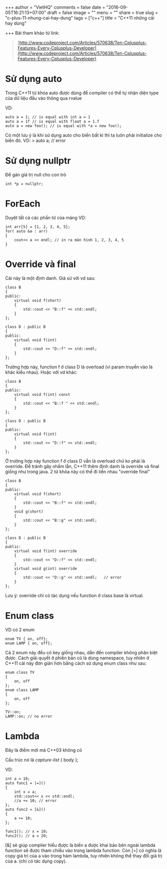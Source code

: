+++
author = "VietHQ"
comments = false
date = "2016-09-05T16:21:13+07:00"
draft = false
image = ""
menu = ""
share = true
slug = "c-plus-11-nhung-cai-hay-dung"
tags = ["c++"]
title = "C++11 những cái hay dùng"

+++
Bài tham khảo từ link: 

> [http://www.codeproject.com/Articles/570638/Ten-Cplusplus-Features-Every-Cplusplus-Developer](http://www.codeproject.com/Articles/570638/Ten-Cplusplus-Features-Every-Cplusplus-Developer)

# Sử dụng auto

Trong C++11 từ khóa auto được dùng để compiler có thể tự nhận diện type của dữ liệu đầu vào thông qua rvalue

VD:

```
auto a = 1; // is equal with int a = 1
auto a = 1f // is equal with float a = 1.f
auto a = new foo(); // is equal with *a = new foo();
```

Có một lưu ý là khi sử dụng auto cho biến bất kì thì ta luôn phải initialize cho biến đó.
VD: > auto a; // error

# Sử dụng nullptr

Để gán giá trị null cho con trỏ

```
int *p = nullptr;
```

# ForEach
Duyệt tất cả các phần tử của mảng
VD:

```
int arr[5] = {1, 2, 3, 4, 5};
for( auto &a : arr)
{
    cout<< a << endl; // in ra màn hình 1, 2, 3, 4, 5
}
```

# Override và final

Cái này là một định danh.
Giả sử với vd sau:

```
class B
{
public:
    virtual void f(short)
    {
        std::cout << "B::f" << std::endl;
    }
};

class D : public B
{
public:
    virtual void f(int)
    {
        std::cout << "D::f" << std::endl;
    }
};
```

Trường hợp này, function f ở class D là overload (vì param truyền vào là khác kiểu nhau).
Hoặc với vd khác:

```
class B
{
public:
    virtual void f(int) const
    {
        std::cout << "B::f " << std::endl;
    }
};

class D : public B
{
public:
    virtual void f(int)
    {
        std::cout << "D::f" << std::endl;
    }
};
```

Ở trường hợp này function f ở class D vẫn là overload chứ ko phải là override. Để tránh gây nhầm lẫn, C++11 thêm định danh là override và final giống như trong java. 2 từ khóa này có thể đi liền nhau "override final"

```
class B
{
public:
    virtual void f(short)
    {
        std::cout << "B::f" << std::endl;
    }
    void g(short)
    {
        std::cout << "B::g" << std::endl;
    }
};

class D : public B
{
public:
    virtual void f(int) override
    {
        std::cout << "D::f" << std::endl;
    }
    virtual void g(int) override
    {
        std::cout << "D::g" << std::endl;   // error
    }
};
```

Lưu ý: override chỉ có tác dụng nếu function ở class base là virtual.

# Enum class

VD có 2 enum

```
enum TV { on, off};
enum LAMP { on, off};
```

Cả 2 enum này đều có key giống nhau, dẫn đến compiler không phân biệt
được. Cách giải quyết ở phiên bản cũ là dùng namespace, tuy nhiên ở
C++11 cái này đơn giản hơn bằng cách sử dụng enum class như sau:

```
enum class TV
{
    on, off
};
enum class LAMP
{
    on, off
};

TV::on;
LAMP::on; // no error
```

# Lambda

Đây là điểm mới mà C++03 không có

Cấu trúc nó là *capture-list* { body };

VD:

```
int a = 10;
auto func1 = [=]()
{
    int x = a;
    std::cout<< x << std::endl;
    //a += 10; // error
};
auto func2 = [&]()
{
    a += 10;
};

func1(); // x = 10;
func2(); // a = 20;
```

[&] sẽ giúp complier hiểu được là biến a được khai báo
bên ngoài lambda function sẽ được tham chiếu vào trong lambda function.
Còn [=] có nghĩa là copy giá trị của a vào trong hàm lambda, tuy nhiên
không thể thay đổi giá trị của a. (chỉ có tác dụng copy).

